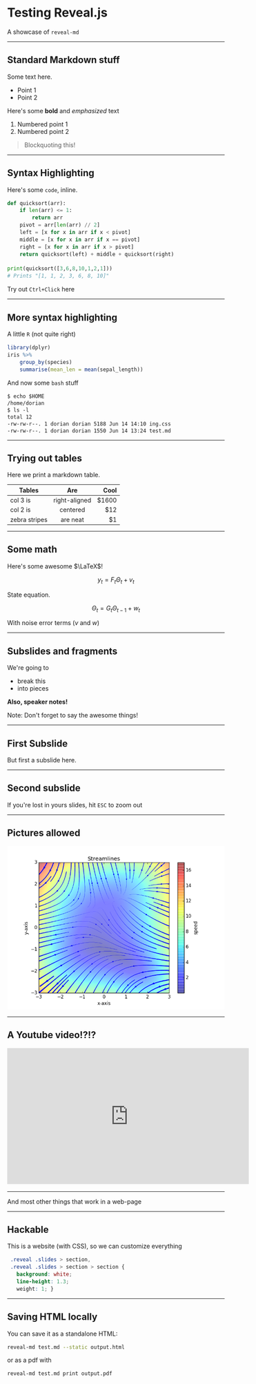 # Testing Reveal.js

A showcase of `reveal-md`

---

## Standard Markdown stuff

Some text here.

* Point 1
* Point 2

Here's some **bold** and *emphasized* text

1. Numbered point 1
2. Numbered point 2

> Blockquoting this!

---

## Syntax Highlighting

Here's some `code`, inline. 

```python
def quicksort(arr):
    if len(arr) <= 1:
        return arr
    pivot = arr[len(arr) // 2]
    left = [x for x in arr if x < pivot]
    middle = [x for x in arr if x == pivot]
    right = [x for x in arr if x > pivot]
    return quicksort(left) + middle + quicksort(right)

print(quicksort([3,6,8,10,1,2,1]))
# Prints "[1, 1, 2, 3, 6, 8, 10]"
```

Try out `Ctrl+Click` here

----

## More syntax highlighting

A little `R` (not quite right)

```r
library(dplyr)
iris %>%
    group_by(species)
    summarise(mean_len = mean(sepal_length))
```

And now some `bash` stuff

```shell
$ echo $HOME
/home/dorian
$ ls -l
total 12
-rw-rw-r--. 1 dorian dorian 5188 Jun 14 14:10 ing.css
-rw-rw-r--. 1 dorian dorian 1550 Jun 14 13:24 test.md
```

---

## Trying out tables

Here we print a markdown table.

| Tables        | Are           | Cool  |
| ------------- |:-------------:| -----:|
| col 3 is      | right-aligned | $1600 |
| col 2 is      | centered      |   $12 |
| zebra stripes | are neat      |    $1 |

---

## Some math

Here's some awesome $\LaTeX$!

$$y_t = F_t \Theta_t+ v_t$$

State equation.

$$\Theta_t = G_t \Theta_{t-1} + w_t$$

With noise error terms ($v$ and $w$)

---

## Subslides and fragments

We're going to

* break this <!-- .element: class="fragment" -->
* into pieces <!-- .element: class="fragment" -->

**Also, speaker notes!** <!-- .element: class="fragment" -->

Note: Don't forget to say the awesome things!

----

## First Subslide 

But first a subslide here.

----

## Second subslide

If you're lost in yours slides, hit `ESC` to zoom out

---

## Pictures allowed

![some plot](streamplot.png)

----

## A Youtube video!?!?

<iframe width="560" height="315" src="https://www.youtube.com/embed/qI_g07C_Q5I" frameborder="0" allow="autoplay; encrypted-media" allowfullscreen></iframe>

----

And most other things that work in a web-page

---

## Hackable

This is a website (with CSS), so we can customize everything

```css
 .reveal .slides > section,
 .reveal .slides > section > section {
   background: white;
   line-height: 1.3;
   weight: 1; }
```

---

## Saving HTML locally

You can save it as a standalone HTML:

```bash
reveal-md test.md --static output.html
```

or as a pdf with

```shell
reveal-md test.md print output.pdf
```

